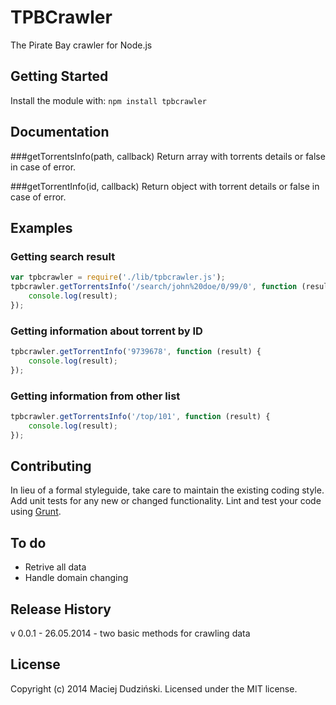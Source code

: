 # TPBCrawler

The Pirate Bay crawler for Node.js

## Getting Started
Install the module with: `npm install tpbcrawler`


## Documentation

###getTorrentsInfo(path, callback)
Return array with torrents details or false in case of error.

###getTorrentInfo(id, callback)
Return object with torrent details or false in case of error.

## Examples

### Getting search result
```javascript
var tpbcrawler = require('./lib/tpbcrawler.js');
tpbcrawler.getTorrentsInfo('/search/john%20doe/0/99/0', function (result) {
    console.log(result);
});
```

### Getting information about torrent by ID
```javascript
tpbcrawler.getTorrentInfo('9739678', function (result) {
    console.log(result);
});
```

### Getting information from other list
```javascript
tpbcrawler.getTorrentsInfo('/top/101', function (result) {
    console.log(result);
});
```

## Contributing
In lieu of a formal styleguide, take care to maintain the existing coding style. Add unit tests for any new or changed functionality. Lint and test your code using [Grunt](http://gruntjs.com/).

## To do
* Retrive all data
* Handle domain changing

## Release History
v 0.0.1 - 26.05.2014 - two basic methods for crawling data

## License
Copyright (c) 2014 Maciej Dudziński.
Licensed under the MIT license.
